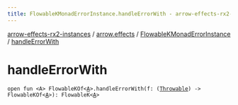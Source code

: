 ```yaml
---
title: FlowableKMonadErrorInstance.handleErrorWith - arrow-effects-rx2-instances
---
```


[arrow-effects-rx2-instances](../../index.html) / [arrow.effects](../index.html) / [FlowableKMonadErrorInstance](index.html) / [handleErrorWith](./handle-error-with.html)

# handleErrorWith

`open fun <A> FlowableKOf<`[`A`](handle-error-with.html#A)`>.handleErrorWith(f: (`[`Throwable`](https://kotlinlang.org/api/latest/jvm/stdlib/kotlin/-throwable/index.html)`) -> FlowableKOf<`[`A`](handle-error-with.html#A)`>): FlowableK<`[`A`](handle-error-with.html#A)`>`